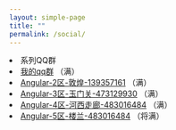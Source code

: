 ```yaml
---
layout: simple-page
title: ""
permalink: /social/
---
```

<div class="list-group">
    <li class="list-group-item list-group-item-info">系列QQ群</li>
    <li class="list-group-item justify-content-between">
        <a target="_blank" href="http://qm.qq.com/cgi-bin/qm/qr?k=tCvo5WZOJeTCVeof6nFse0pDBpCvCpa4"><i class="fa fa-qq" aria-hidden="true"></i> 我的qq群</a>
        <span class="badge badge-danger badge-pill">（满）</span>
    </li>
    <li class="list-group-item justify-content-between">
        <a target="_blank" href="http://qm.qq.com/cgi-bin/qm/qr?k=tCvo5WZOJeTCVeof6nFse0pDBpCvCpa4"><i class="fa fa-qq" aria-hidden="true"></i> Angular-2区-敦煌-139357161</a>
        <span class="badge badge-danger badge-pill">（满）</span>
    </li>
    <li class="list-group-item justify-content-between">
        <a target="_blank" href="//shang.qq.com/wpa/qunwpa?idkey=639229c8b6ad0c3a9a8f381dddf5d7785780b20d8c37eb25c91ac73ea7d37a5f"><i class="fa fa-qq" aria-hidden="true"></i> Angular-3区-玉门关-473129930</a>
        <span class="badge badge-danger badge-pill">（满）</span>
    </li>
    <li class="list-group-item justify-content-between">
        <a target="_blank" href="//shang.qq.com/wpa/qunwpa?idkey=12add102af3f67910bdc0de753dee10ebada08ab485af7e38f4dfa0ee27476f7"><i class="fa fa-qq" aria-hidden="true"></i> Angular-4区-河西走廊-483016484</a>
        <span class="badge badge-danger badge-pill">（满）</span>
    </li>
    <li class="list-group-item justify-content-between">
        <a target="_blank" href="//shang.qq.com/wpa/qunwpa?idkey=1293a6494fb306ea29d281e320a8f4ef82285fa5300f73118e6ff7a79ce76036"><i class="fa fa-qq" aria-hidden="true"></i>Angular-5区-楼兰-483016484</a>
        <span class="badge badge-success badge-pill">（将满）</span>
    </li>
</div>
